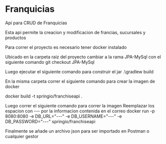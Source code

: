 # Franquicias
Api para CRUD de Franquicias

Esta api permite la creacion y modificacion de francias, sucursales y productos

Para correr el proyecto es necesario tener docker instalado 

Ubicado en la carpeta raiz del proyecto cambiar a la rama 
JPA-MySql con el siguiente comando
git checkout JPA-MySql

Luego ejecutar el siguiente comando
para construir el jar
.\gradlew build

En la misma carpeta correr el siguiente comando
para crear la imagen de docker

docker build -t springio/franchiseapi .

Luego correr el siguiente comando para correr la imagen
Reemplazar los espacion con --- por la informacion contenida en el correo
docker run -p 8080:8080 -e DB_URL="---" -e DB_USERNAME="---" -e DB_PASSWORD="---" springio/franchiseapi

Finalmente se añade un archivo json para ser importado en Postman o cualquier
gestor 